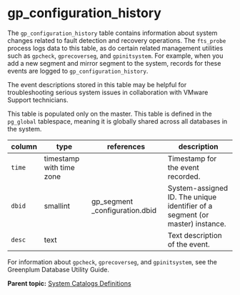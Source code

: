 # gp\_configuration\_history 

The `gp_configuration_history` table contains information about system changes related to fault detection and recovery operations. The `fts_probe` process logs data to this table, as do certain related management utilities such as `gpcheck`, `gprecoverseg`, and `gpinitsystem`. For example, when you add a new segment and mirror segment to the system, records for these events are logged to `gp_configuration_history`.

The event descriptions stored in this table may be helpful for troubleshooting serious system issues in collaboration with VMware Support technicians.

This table is populated only on the master. This table is defined in the `pg_global` tablespace, meaning it is globally shared across all databases in the system.

|column|type|references|description|
|------|----|----------|-----------|
|`time`|timestamp with time zone| |Timestamp for the event recorded.|
|`dbid`|smallint|gp\_segment \_configuration.dbid|System-assigned ID. The unique identifier of a segment \(or master\) instance.|
|`desc`|text| |Text description of the event.|

For information about `gpcheck`, `gprecoverseg`, and `gpinitsystem`, see the Greenplum Database Utility Guide.

**Parent topic:** [System Catalogs Definitions](../system_catalogs/catalog_ref-html.html)

